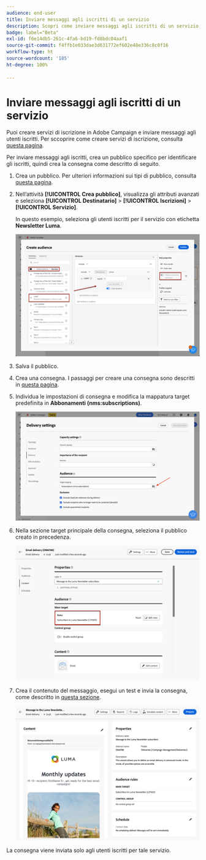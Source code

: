 ```yaml
---
audience: end-user
title: Inviare messaggi agli iscritti di un servizio
description: Scopri come inviare messaggi agli iscritti di un servizio
badge: label="Beta"
exl-id: f6e14db5-261c-4fa6-bd19-fd8bdc04aaf1
source-git-commit: f4ffb1e033dae3d631772ef602e48e336c8c0f16
workflow-type: ht
source-wordcount: '185'
ht-degree: 100%

---
```


# Inviare messaggi agli iscritti di un servizio

Puoi creare servizi di iscrizione in Adobe Campaign e inviare messaggi agli utenti iscritti. Per sccoprire come creare servizi di iscrizione, consulta [questa pagina](../audience//manage-services.md#create-service).

Per inviare messaggi agli iscritti, crea un pubblico specifico per identificare gli iscritti, quindi crea la consegna come descritto di seguito.

1. Crea un pubblico. Per ulteriori informazioni sui tipi di pubblico, consulta [questa pagina](../audience/create-audience.md).

1. Nell’attività **[!UICONTROL Crea pubblico]**, visualizza gli attributi avanzati e seleziona **[!UICONTROL Destinatario]** > **[!UICONTROL Iscrizioni]** > **[!UICONTROL Servizio]**.

   In questo esempio, seleziona gli utenti iscritti per il servizio con etichetta **Newsletter Luma**.

   ![](assets/service-audience-subscribers.png)

1. Salva il pubblico.
1. Crea una consegna. I passaggi per creare una consegna sono descritti in [questa pagina](../msg/gs-messages.md#create-delivery).
1. Individua le impostazioni di consegna e modifica la mappatura target predefinita in **Abbonamenti (nms:subscriptions)**.

   ![](assets/service-delivery-change-mapping.png)

1. Nella sezione target principale della consegna, seleziona il pubblico creato in precedenza.

   ![](assets/service-delivery-targeting-subscribers.png)

1. Crea il contenuto del messaggio, esegui un test e invia la consegna, come descritto in [questa sezione](../preview-test/preview-test.md).

   ![](assets/service-delivery-ready.png)

La consegna viene inviata solo agli utenti iscritti per tale servizio.
